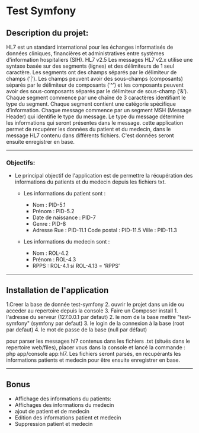 # Test Symfony

## Description du projet:
HL7 est un standard international pour les échanges informatisés de données cliniques, financières et administratives entre systèmes d'information hospitaliers (SIH). HL7 v2.5
Les messages HL7 v2.x utilise une syntaxe basée sur des segments (lignes) et des délimiteurs de 1 seul caractère. Les segments ont des champs séparés par le délimiteur de champs (‘|’). Les champs peuvent avoir des sous-champs (composants) séparés par le délimiteur de composants (‘^’) et les composants peuvent avoir des sous-composants séparés par le délimiteur de sous-champ (‘&’).
Chaque segment commence par une chaîne de 3 caractères identifiant le type du segment. Chaque segment contient une catégorie spécifique d’information. Chaque message commence par un segment MSH (Message Header) qui identifie le type du message. Le type du message détermine les informations qui seront présentes dans le message.
 cette application permet de recupérer les données du patient et du medecin, dans le message HL7 contenu dans différents fichiers.
  C'est données seront ensuite enregistrer en base.
 

---

### Objectifs:

- Le principal objectif de l'application est de permettre la récupération des informations du patients et du medecin depuis les fichiers txt.
    - Les informations du patient sont :
        -   Nom : PID-5.1
        -   Prénom : PID-5.2
        -   Date de naissance : PID-7
        -   Genre : PID-8
        -   Adresse
        Rue : PID-11.1
        Code postal : PID-11.5
        Ville : PID-11.3

    - Les informations du medecin sont :
        -   Nom : ROL-4.2
        -   Prénom : ROL-4.3
        -   RPPS : ROL-4.1 si ROL-4.13 = ‘RPPS’
---
    
## Installation de l'application
1.Creer la base de donnée test-symfony
2. ouvrir le projet dans un ide ou acceder au repertoire depuis la console
3. Faire un Composer install
    1. l'adresse du serveur (127.0.0.1 par defaut)
    2. le nom de la base mettre "test-symfony" (symfony par defaut)
    3. le login de la connexion à la base (root par defaut)
    4. le mot de passe de la base (null par défaut)
    
pour parser les messages hl7 contenus dans les fichiers .txt (situés dans le repertoire web/files), placer vous dans la console et
 lancé la commande : php app/console app:hl7. Les fichiers seront parsés, en recupérants les informations patients et medecin pour être ensuite enregistrer en base.
 

---

## Bonus
- Affichage des informations du patients:
- Affichages des informations du medecin
- ajout de patient et de medecin
- Edition des informations patient et medecin
- Suppression patient et medecin
